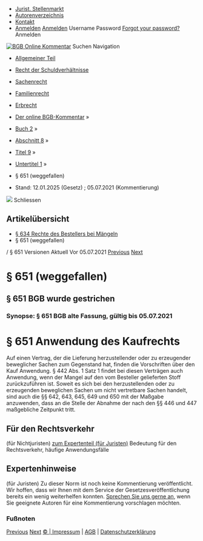   * [Jurist. Stellenmarkt](https://bgb.kommentar.de/Buch-2/Abschnitt-8/Titel-9/Untertitel-1/</job-board> "Jurist. Stellenmarkt")
  * [Autorenverzeichnis](https://bgb.kommentar.de/Buch-2/Abschnitt-8/Titel-9/Untertitel-1/</Autorenverzeichnis> "Autorenverzeichnis")
  * [Kontakt](https://bgb.kommentar.de/Buch-2/Abschnitt-8/Titel-9/Untertitel-1/</Kontakt>)
  * [Anmelden](https://bgb.kommentar.de/Buch-2/Abschnitt-8/Titel-9/Untertitel-1/<#login> "show login form") [Anmelden](https://bgb.kommentar.de/Buch-2/Abschnitt-8/Titel-9/Untertitel-1/<#> "hide login form") Username Password
[Forgot your password?](https://bgb.kommentar.de/Buch-2/Abschnitt-8/Titel-9/Untertitel-1/</user/forgotpassword>) Anmelden 


[![BGB Online Kommentar](https://bgb.kommentar.de/extension/bgb/design/bgb/images/logo.png)](https://bgb.kommentar.de/Buch-2/Abschnitt-8/Titel-9/Untertitel-1/</> "BGB Online Kommentar")
Suchen
Navigation
  * [Allgemeiner Teil](https://bgb.kommentar.de/Buch-2/Abschnitt-8/Titel-9/Untertitel-1/</Buch-1>)
  * [Recht der Schuldverhältnisse](https://bgb.kommentar.de/Buch-2/Abschnitt-8/Titel-9/Untertitel-1/</Buch-2>)
  * [Sachenrecht](https://bgb.kommentar.de/Buch-2/Abschnitt-8/Titel-9/Untertitel-1/</Buch-3>)
  * [Familienrecht](https://bgb.kommentar.de/Buch-2/Abschnitt-8/Titel-9/Untertitel-1/</Buch-4>)
  * [Erbrecht](https://bgb.kommentar.de/Buch-2/Abschnitt-8/Titel-9/Untertitel-1/</Buch-5>)


  * [Der online BGB-Kommentar](https://bgb.kommentar.de/Buch-2/Abschnitt-8/Titel-9/Untertitel-1/</>) »
  * [Buch 2](https://bgb.kommentar.de/Buch-2/Abschnitt-8/Titel-9/Untertitel-1/</Buch-2>) »
  * [Abschnitt 8](https://bgb.kommentar.de/Buch-2/Abschnitt-8/Titel-9/Untertitel-1/</Buch-2/Abschnitt-8>) »
  * [Titel 9](https://bgb.kommentar.de/Buch-2/Abschnitt-8/Titel-9/Untertitel-1/</Buch-2/Abschnitt-8/Titel-9>) »
  * [Untertitel 1](https://bgb.kommentar.de/Buch-2/Abschnitt-8/Titel-9/Untertitel-1/</Buch-2/Abschnitt-8/Titel-9/Untertitel-1>) »
  * § 651 (weggefallen) 
  * Stand: 12.01.2025 (Gesetz) ; 05.07.2021 (Kommentierung) 


![](https://vg01.met.vgwort.de/na/1c9909529ead4f509072c06d9081a7d5)
Schliessen 
## Artikelübersicht
  * [ § 634 Rechte des Bestellers bei Mängeln ](https://bgb.kommentar.de/Buch-2/Abschnitt-8/Titel-9/Untertitel-1/</Buch-2/Abschnitt-8/Titel-9/Untertitel-1/Rechte-des-Bestellers-bei-Maengeln>)
  * § 651 (weggefallen) 


/ § 651 
Versionen  Aktuell Vor 05.07.2021
[Previous](https://bgb.kommentar.de/Buch-2/Abschnitt-8/Titel-9/Untertitel-1/</Buch-2/Abschnitt-8/Titel-9/Untertitel-1/Kapitel-4/Abweichende-Vereinbarungen> "§ 650o Abweichende Vereinbarungen") [Next](https://bgb.kommentar.de/Buch-2/Abschnitt-8/Titel-9/Untertitel-1/</Buch-2/Abschnitt-8/Titel-9/Untertitel-4/Vertragstypische-Pflichten-beim-Pauschalreisevertrag> "§ 651a Vertragstypische Pflichten beim Pauschalreisevertrag")
# § 651 (weggefallen)
## § 651 BGB wurde gestrichen
### Synopse: § 651 BGB alte Fassung, gültig bis 05.07.2021
# § 651 Anwendung des Kaufrechts
Auf einen Vertrag, der die Lieferung herzustellender oder zu erzeugender beweglicher Sachen zum Gegenstand hat, finden die Vorschriften über den Kauf Anwendung. § 442 Abs. 1 Satz 1 findet bei diesen Verträgen auch Anwendung, wenn der Mangel auf den vom Besteller gelieferten Stoff zurückzuführen ist. Soweit es sich bei den herzustellenden oder zu erzeugenden beweglichen Sachen um nicht vertretbare Sachen handelt, sind auch die §§ 642, 643, 645, 649 und 650 mit der Maßgabe anzuwenden, dass an die Stelle der Abnahme der nach den §§ 446 und 447 maßgebliche Zeitpunkt tritt.
## Für den Rechtsverkehr 
(für Nichtjuristen)
[zum Expertenteil (für Juristen)](https://bgb.kommentar.de/Buch-2/Abschnitt-8/Titel-9/Untertitel-1/<#expertenhinweise>)
Bedeutung für den Rechtsverkehr, häufige Anwendungsfälle
## Expertenhinweise
(für Juristen)
Zu dieser Norm ist noch keine Kommentierung veröffentlicht. Wir hoffen, dass wir Ihnen mit dem Service der Gesetzesveröffentlichung bereits ein wenig weiterhelfen konnten. [Sprechen Sie uns gerne an](https://bgb.kommentar.de/Buch-2/Abschnitt-8/Titel-9/Untertitel-1/</Kontakt>), wenn Sie geeignete Autoren für eine Kommentierung vorschlagen möchten. 
### Fußnoten
[Previous](https://bgb.kommentar.de/Buch-2/Abschnitt-8/Titel-9/Untertitel-1/</Buch-2/Abschnitt-8/Titel-9/Untertitel-1/Kapitel-4/Abweichende-Vereinbarungen> "§ 650o Abweichende Vereinbarungen") [Next](https://bgb.kommentar.de/Buch-2/Abschnitt-8/Titel-9/Untertitel-1/</Buch-2/Abschnitt-8/Titel-9/Untertitel-4/Vertragstypische-Pflichten-beim-Pauschalreisevertrag> "§ 651a Vertragstypische Pflichten beim Pauschalreisevertrag")
[© | Impressum](https://bgb.kommentar.de/Buch-2/Abschnitt-8/Titel-9/Untertitel-1/</Kontakt>) | [AGB](https://bgb.kommentar.de/Buch-2/Abschnitt-8/Titel-9/Untertitel-1/</AGB>) | [Datenschutzerklärung](https://bgb.kommentar.de/Buch-2/Abschnitt-8/Titel-9/Untertitel-1/</Datenschutzerklaerung-fuer-Leser>)
